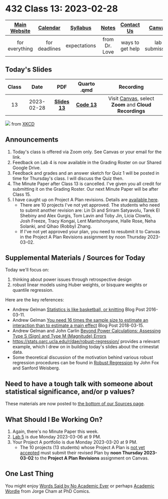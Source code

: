 # 432 Class 13: 2023-02-28

[Main Website](https://thomaselove.github.io/432-2023/) | [Calendar](https://thomaselove.github.io/432-2023/calendar.html) | [Syllabus](https://thomaselove.github.io/432-syllabus-2023/) | [Notes](https://thomaselove.github.io/432-notes/) | [Contact Us](https://thomaselove.github.io/432-2023/contact.html) | [Canvas](https://canvas.case.edu) | [Data and Code](https://github.com/THOMASELOVE/432-data) | [Sources](https://github.com/THOMASELOVE/432-classes-2023/tree/main/sources)
:-----------: | :--------------: | :----------: | :---------: | :-------------: | :-----------: | :------------: |:------:
for everything | for deadlines | expectations | from Dr. Love | ways to get help | lab submission | for downloads | to read

## Today's Slides

Class | Date | PDF | Quarto .qmd | Recording
:---: | :--------: | :------: | :------: | :-------------:
13 | 2023-02-28 | **[Slides 13](https://github.com/THOMASELOVE/432-slides-2023/blob/main/slides13.pdf)** | **[Code 13](https://github.com/THOMASELOVE/432-slides-2023/blob/main/slides13.qmd)** | Visit [Canvas](https://canvas.case.edu/), select **Zoom** and **Cloud Recordings**

![](https://imgs.xkcd.com/comics/data_trap.png) from [XKCD](https://xkcd.com/2582)

## Announcements

1. Today's class is offered via Zoom only. See Canvas or your email for the link.
2. Feedback on Lab 4 is now available in the Grading Roster on our Shared Google Drive.
3. Feedback and grades and an answer sketch for Quiz 1 will be posted in time for Thursday's class. I will discuss the Quiz then.
4. The Minute Paper after Class 13 is cancelled. I've given you all credit for submitting it on the Grading Roster. Our next Minute Paper will be after Class 15.
5. I have caught up on Project A Plan revisions. Details are [available here](https://github.com/THOMASELOVE/432-classes-2023/blob/main/projectA/plans.md). 
    - There are 10 projects I've not yet approved. The students who need to submit another revision are: Lin Di and Sriram Satyavolu, Tarek El Shebiny and Alex Gurgis, Tom Lavin and Toby Jin, Licia Clowtis, Josh Freeze, Tracy Kongai, Lent Mantshonyane, Halle Rose, Neha Solanki, and Qihao (Robby) Zhang.
    - If I've not yet approved your plan, you need to resubmit it to Canvas in the Project A Plan Revisions assignment by noon Thursday 2023-03-02.

## Supplemental Materials / Sources for Today

Today we'll focus on:

1. thinking about power issues through retrospective design
2. robust linear models using Huber weights, or bisquare weights or quantile regression.

Here are the key references:

- Andrew Gelman [Statistics is like basketball, or knitting](https://statmodeling.stat.columbia.edu/2016/03/11/statistics-is-like-basketball-or-knitting/) Blog Post 2016-03-11.
- Andrew Gelman [You need 16 times the sample size to estimate an interaction than to estimate a main effect](https://statmodeling.stat.columbia.edu/2018/03/15/need-16-times-sample-size-estimate-interaction-estimate-main-effect/) Blog Post 2018-03-15.
- Andrew Gelman and John Carlin [Beyond Power Calculations: Assessing Type S (Sign) and Type M (Magnitude) Errors](references/Gelman_Carlin_2014_Beyond_Power_Calculations.pdf)
- https://stats.oarc.ucla.edu/r/dae/robust-regression/ provides a relevant example, which I drew on in building today's slides about the crimestat data.
- Some theoretical discussion of the motivation behind various robust regression procedures can be found in [Robust Regression](https://socialsciences.mcmaster.ca/jfox/Books/Companion/appendices/Appendix-Robust-Regression.pdf) by John Fox and Sanford Weisberg.

## Need to have a tough talk with someone about statistical significance, and/or p values?

These materials are now posted to [the bottom of our Sources page](https://github.com/THOMASELOVE/432-classes-2023/tree/main/sources).

## What Should I Be Working On?

1. Again, there's no Minute Paper this week.
2. [Lab 5](https://thomaselove.github.io/432-2023/lab5.html) is due Monday 2023-03-06 at 9 PM.
3. Your Project A portfolio is due Monday 2023-03-20 at 9 PM.
    - The 10 projects (13 students) whose Project A Plan is [not yet accepted](https://github.com/THOMASELOVE/432-classes-2023/blob/main/projectA/plans.md) must submit  their revised Plan by **noon Thursday 2023-03-02** to the **Project A Plan Revisions** assignment on Canvas.

## One Last Thing

You might enjoy [Words Said by No Academic Ever](https://phdcomics.com/comics/archive.php?comicid=2048) or perhaps [Academic Wordle](https://phdcomics.com/comics/archive.php?comicid=2051) from Jorge Cham at PhD Comics.
